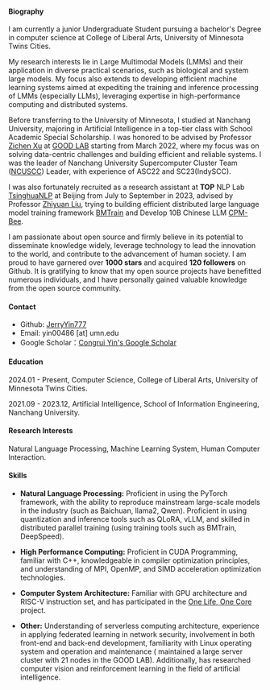 #### Biography
I am currently a junior Undergraduate Student pursuing a bachelor's Degree in computer science at College of Liberal Arts, University of Minnesota Twins Cities.

My research interests lie in Large Multimodal Models (LMMs) and their application in diverse practical scenarios, such as biological and system large models. My focus also extends to developing efficient machine learning systems aimed at expediting the training and inference processing of LMMs (especially LLMs), leveraging expertise in high-performance computing and distributed systems.

Before transferring to the University of Minnesota, I studied at Nanchang University, majoring in Artificial Intelligence in a top-tier class with School Academic Special Scholarship. I was honored to be advised by Professor [Zichen Xu](https://good.ncu.edu.cn/Pages/Professor.html) at [GOOD LAB](https://good.ncu.edu.cn) starting from March 2022, where my focus was on solving data-centric challenges and building efficient and reliable systems. I was the leader of Nanchang University Supercomputer Cluster Team ([NCUSCC](https://hpc.ncuscc.tech/)) Leader, with experience of ASC22 and SC23(IndySCC).

I was also fortunately recruited as a research assistant at **TOP** NLP Lab [TsinghuaNLP](https://github.com/thunlp) at Beijing from July to September in 2023, advised by Professor [Zhiyuan Liu](https://nlp.csai.tsinghua.edu.cn/~lzy/), trying to building efficient distributed large language model training framework [BMTrain](https://github.com/OpenBMB/BMTrain) and Develop 10B Chinese LLM [CPM-Bee](https://github.com/OpenBMB/CPM-Bee/blob/main/README_en.md).

I am passionate about open source and firmly believe in its potential to disseminate knowledge widely, leverage technology to lead the innovation to the world, and contribute to the advancement of human society. I am proud to have garnered over **1000 stars** and acquired **120 followers** on Github. It is gratifying to know that my open source projects have benefitted numerous individuals, and I have personally gained valuable knowledge from the open source community.

#### Contact
* Github: [JerryYin777](https://github.com/JerryYin777)
* Email: yin00486 [at] umn.edu
* Google Scholar：[Congrui Yin's Google Scholar](https://scholar.google.com/citations?hl=en&user=7gsdLw4AAAAJ)

#### Education
2024.01 - Present, Computer Science, College of Liberal Arts, University of Minnesota Twins Cities.

2021.09 - 2023.12, Artificial Intelligence, School of Information Engineering, Nanchang University.

#### Research Interests
Natural Language Processing, Machine Learning System, Human Computer Interaction.

#### Skills
* **Natural Language Processing:** Proficient in using the PyTorch framework, with the ability to reproduce mainstream large-scale models in the industry (such as Baichuan, llama2, Qwen). Proficient in using quantization and inference tools such as QLoRA, vLLM, and skilled in distributed parallel training (using training tools such as BMTrain, DeepSpeed).

* **High Performance Computing:** Proficient in CUDA Programming, familiar with C++, knowledgeable in compiler optimization principles, and understanding of MPI, OpenMP, and SIMD acceleration optimization technologies.

* **Computer System Architecture:** Familiar with GPU architecture and RISC-V instruction set, and has participated in the [One Life, One Core](https://ysyx.oscc.cc/) project.

* **Other:** Understanding of serverless computing architecture, experience in applying federated learning in network security, involvement in both front-end and back-end development, familiarity with Linux operating system and operation and maintenance ( maintained a large server cluster with 21 nodes in the GOOD LAB). Additionally, has researched computer vision and reinforcement learning in the field of artificial intelligence.